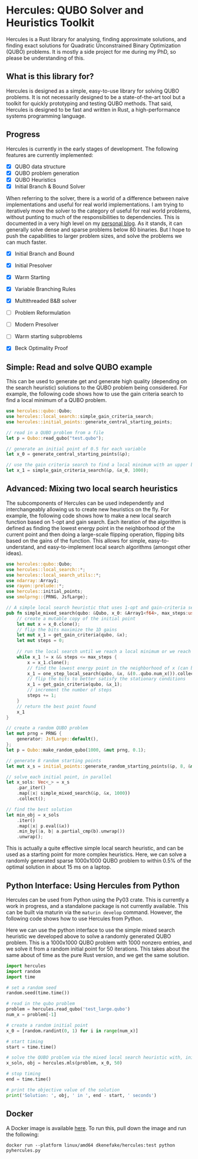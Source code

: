 # Hercules: QUBO Solver and Heuristics Toolkit

Hercules is a Rust library for analysing, finding approximate solutions, and finding exact solutions for Quadratic Unconstrained Binary Optimization (QUBO) problems. It is mostly a side project for me during my PhD, so please be understanding of this.

## What is this library for?

Hercules is designed as a simple, easy-to-use library for solving QUBO problems. It is not necessarily designed to be a state-of-the-art tool but a toolkit for quickly prototyping and testing QUBO methods. That said, Hercules is designed to be fast and written in Rust, a high-performance systems programming language.

## Progress

Hercules is currently in the early stages of development. The following features are currently implemented:

- [x] QUBO data structure
- [x] QUBO problem generation
- [x] QUBO Heuristics
- [x] Initial Branch & Bound Solver

When referring to the solver, there is a world of a difference between naive implementations and useful for real world implementations. I am trying to iteratively move the solver to the category of useful for real world problems, without punting to much of the responsibilities to dependencies. This is documented in a very high level on my [personal blog](https://dkenefake.github.io/blog/bb1). As it stands, it can generally solve dense and sparse problems below 80 binaries. But I hope to push the capabilities to larger problem sizes, and solve the problems we can much faster. 

- [x] Initial Branch and Bound
- [x] Initial Presolver
- [x] Warm Starting
- [x] Variable Branching Rules
- [x] Multithreaded B&B solver
- [ ] Problem Reformulation
- [ ] Modern Presolver
- [ ] Warm starting subproblems
- [x] Beck Optimality Proof


## Simple: Read and solve QUBO example

This can be used to generate get and generate high quality (depending on the search heuristic) solutions to the QUBO problem being considered. For example, the following code shows how to use the gain criteria search to find a local minimum of a QUBO problem.

```rust no_run
use hercules::qubo::Qubo;
use hercules::local_search::simple_gain_criteria_search;
use hercules::initial_points::generate_central_starting_points;

// read in a QUBO problem from a file
let p = Qubo::read_qubo("test.qubo");

// generate an initial point of 0.5 for each variable
let x_0 = generate_central_starting_points(&p);

// use the gain criteria search to find a local minimum with an upper bound of 1000 iterations
let x_1 = simple_gain_criteria_search(&p, &x_0, 1000);
```

## Advanced: Mixing two local search heuristics

The subcomponents of Hercules can be used independently and interchangeably allowing us to create new heuristics on the fly. For example, the following code shows how to make a new local search function based on 1-opt and gain search. Each iteration of the algorithm is defined as finding the lowest energy point in the neighborhood of the current point and then doing a large-scale flipping operation, flipping bits based on the gains of the function. This allows for simple, easy-to-understand, and easy-to-implement local search algorithms (amongst other ideas).
    
```rust no_run
use hercules::qubo::Qubo;
use hercules::local_search::*;
use hercules::local_search_utils::*;
use ndarray::Array1;
use rayon::prelude::*;
use hercules::initial_points;
use smolprng::{PRNG, JsfLarge};

// A simple local search heuristic that uses 1-opt and gain-criteria search
pub fn simple_mixed_search(qubo: &Qubo, x_0: &Array1<f64>, max_steps:usize) -> Array1<f64>{
    // create a mutable copy of the initial point
    let mut x = x_0.clone();
    // flip the bits maximize the 1D gains
    let mut x_1 = get_gain_criteria(qubo, &x);
    let mut steps = 0;
    
    // run the local search until we reach a local minimum or we reach the maximum number of steps
    while x_1 != x && steps <= max_steps {
        x = x_1.clone();
        // find the lowest energy point in the neighborhood of x (can be x itself)
        x_1 = one_step_local_search(qubo, &x, &(0..qubo.num_x()).collect());
        // flip the bits to better satisfy the stationary conditions
        x_1 = get_gain_criteria(qubo, &x_1);
        // increment the number of steps
        steps += 1;
    }
    // return the best point found
    x_1
}

// create a random QUBO problem
let mut prng = PRNG {
    generator: JsfLarge::default(),
};
let p = Qubo::make_random_qubo(1000, &mut prng, 0.1);

// generate 8 random starting points
let mut x_s = initial_points::generate_random_starting_points(&p, 8, &mut prng);

// solve each initial point, in parallel
let x_sols: Vec<_> = x_s
    .par_iter()
    .map(|x| simple_mixed_search(&p, &x, 1000))
    .collect();

// find the best solution
let min_obj = x_sols
    .iter()
    .map(|x| p.eval(&x))
    .min_by(|a, b| a.partial_cmp(b).unwrap())
    .unwrap();
```

This is actually a quite effective simple local search heuristic, and can be used as a starting point for more complex heuristics. Here, we can solve a randomly generated sparse 1000x1000 QUBO problem to within 0.5% of the optimal solution in about 15 ms on a laptop. 

## Python Interface: Using Hercules from Python

Hercules can be used from Python using the Py03 crate. This is currently a work in progress, and a standalone package is not currently available. This can be built via maturin via the ``maturin develop`` command.  However, the following code shows how to use Hercules from Python.

Here we can use the python interface to use the simple mixed search heuristic we developed above to solve a randomly generated QUBO problem. This is a 1000x1000 QUBO problem with 1000 nonzero entries, and we solve it from a random initial point for 50 iterations. This takes about the same about of time as the pure Rust version, and we get the same solution.

```python
import hercules
import random
import time

# set a random seed
random.seed(time.time())

# read in the qubo problem
problem = hercules.read_qubo('test_large.qubo')
num_x = problem[-1]

# create a random initial point
x_0 = [random.randint(0, 1) for i in range(num_x)]

# start timing
start = time.time()

# solve the QUBO problem via the mixed local search heuristic with, initial point x_0, for 50 iterations
x_soln, obj = hercules.mls(problem, x_0, 50)

# stop timing
end = time.time()

# print the objective value of the solution
print('Solution: ', obj, ' in ', end - start, ' seconds')

```

## Docker

A Docker image is available [here](https://hub.docker.com/repository/docker/dkenefake/hercules/general).
To run this, pull down the image and run the following:

```
docker run --platform linux/amd64 dkenefake/hercules:test python pyhercules.py
```
